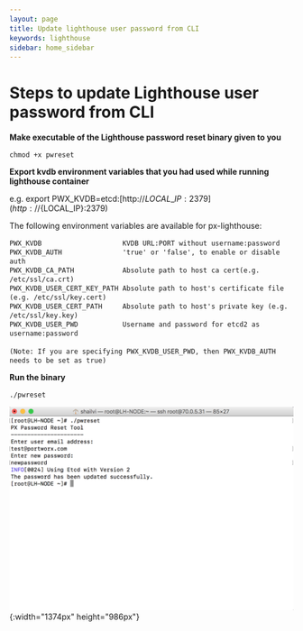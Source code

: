 ```yaml
---
layout: page
title: Update lighthouse user password from CLI
keywords: lighthouse
sidebar: home_sidebar
---
```


# Steps to update Lighthouse user password from CLI

**Make executable of the Lighthouse password reset binary given to you**

```text
chmod +x pwreset
```

**Export kvdb environment variables that you had used while running lighthouse container**

e.g. export PWX\_KVDB=etcd:[http://${LOCAL\_IP}:2379](http://${LOCAL_IP}:2379)

The following environment variables are available for px-lighthouse:

```text
PWX_KVDB                    KVDB URL:PORT without username:password
PWX_KVDB_AUTH               'true' or 'false', to enable or disable auth 
PWX_KVDB_CA_PATH            Absolute path to host ca cert(e.g. /etc/ssl/ca.crt)
PWX_KVDB_USER_CERT_KEY_PATH Absolute path to host's certificate file (e.g. /etc/ssl/key.cert)
PWX_KVDB_USER_CERT_PATH     Absolute path to host's private key (e.g. /etc/ssl/key.key)
PWX_KVDB_USER_PWD           Username and password for etcd2 as username:password

(Note: If you are specifying PWX_KVDB_USER_PWD, then PWX_KVDB_AUTH needs to be set as true)
```

**Run the binary**

```text
./pwreset
```

![Update Password](.gitbook/assets/lh-update-password.png){:width="1374px" height="986px"}

